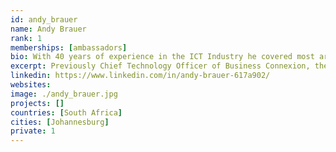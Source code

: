 ```yaml
---
id: andy_brauer
name: Andy Brauer
rank: 1
memberships: [ambassadors]
bio: With 40 years of experience in the ICT Industry he covered most areas including Electronics, Telecommunications, Software Development, Business Development, and Innovation and with roles of Executive Director, Technical Director, Chief Information Officer and Chief Technology Officer. He also served on the Meraka Advisory Panel at the Council for Scientific and Industrial research in South Africa and as an advisor to Enterprise Ireland. Previously Chief Technology Officer of Business Connexion, the largest Information and Communications technology company in Africa. Currently focused on Self Healing Technology, Deep Learning, as well an advance renewable energy. He has received Citation Awards for innovation.  His philosophy is to keep on learning. The boiling frog is a parable describing a frog being slowly boiled alive. The premise is that if a frog is put suddenly into boiling water, it will jump out, but if the frog is put in tepid water which is then brought to a boil slowly, it will not perceive the danger and will be cooked to death. ThreeFold is key in helping people and companies think ahead and not end up in hot water.
excerpt: Previously Chief Technology Officer of Business Connexion, the largest Information and Communications technology company in Africa.
linkedin: https://www.linkedin.com/in/andy-brauer-617a902/
websites: 
image: ./andy_brauer.jpg
projects: []
countries: [South Africa]
cities: [Johannesburg]
private: 1
---
```



